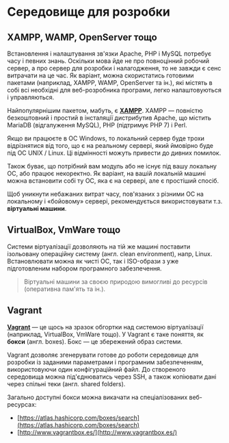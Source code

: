 # Середовище для розробки

## XAMPP, WAMP, OpenServer тощо

Встановлення і налаштування зв'язки Apache, PHP і MySQL потребує часу і певних знань. Оскільки мова йде не про повноцінний робочий сервер, а про сервер для розробки і налагодження, то не завжди є сенс витрачати на це час. Як варіант, можна скористатись готовими пакетами (наприклад, XAMPP, WAMP, OpenServer та ін.), які містять в собі всі необхідні для веб-розробника програми, легко налаштовуються і управляються.

Найпопулярнішим пакетом, мабуть, є **[XAMPP](https://www.apachefriends.org/index.html)**. XAMPP — повністю безкоштовний і простий в інсталяції дистрибутив Apache, що містить MariaDB (відгалуження MySQL), PHP (підтримує PHP 7) і Perl.

Якщо ви працюєте в ОС Windows, то локальний сервер буде трохи відрізнятися від того, що є на реальному сервері, який ймовірно буде під ОС UNIX / Linux. Ці відмінності можуть привести до дивних помилок.

Також буває, що потрібний вам модуль або не існує під вашу локальну ОС, або працює некоректно. Як варіант, на вашій локальній машині можна встановити собі ту ОС, яка є на сервері, але є простіший спосіб.

Щоб уникнути небажаних витрат часу, пов'язаних з різними ОС на локальному і «бойовому» сервері, рекомендується використовувати т.з. **віртуальні машини**.

## VirtualBox, VmWare тощо

Системи віртуалізації дозволяють на тій же машині поставити ізольовану операційну систему (англ. clean environment), напр, Linux. Встановлювати можна як чисті ОС, так і ISO-образи з уже підготовленим набором програмного забезпечення.

> Віртуальні машини за своєю природою вимогливі до ресурсів (оперативна пам'ять та ін.).

## Vagrant

**[Vagrant](https://www.vagrantup.com)** — це щось на зразок обгортки над системою віртуалізації (наприклад, VirtualBox,  VmWare тощо). У Vagrant є таке поняття, як **бокси** (англ. boxes). Бокс — це збережений образ системи.

Vagrant дозволяє згенерувати готове до роботи середовище для розробки із заданими параметрами і програмним забезпеченням, використовуючи один конфігураційний файл. До створеного середовища можна під'єднюватись через SSH, а також копіювати дані через спільні теки (англ. shared folders).

Загально доступні бокси можна викачати на спеціалізованих веб-ресурсах:

* [https://atlas.hashicorp.com/boxes/search](https://atlas.hashicorp.com/boxes/search)
* [http://www.vagrantbox.es/](http://www.vagrantbox.es/)
